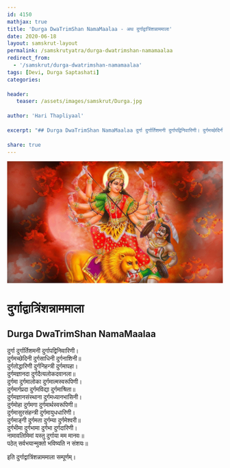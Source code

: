 ```yaml
---
id: 4150    
mathjax: true    
title: 'Durga DwaTrimShan NamaMaalaa - अथ दुर्गाद्वात्रिंशन्नाममाला'    
date: 2020-06-18    
layout: samskrut-layout 
permalink: /samskrutyatra/durga-dwatrimshan-namamaalaa
redirect_from: 
  - '/samskrut/durga-dwatrimshan-namamaalaa'
tags: [Devi, Durga Saptashati]    
categories:    
    
header:    
   teaser: /assets/images/samskrut/Durga.jpg    
    
author: 'Hari Thapliyaal'    
    
excerpt: "## Durga DwaTrimShan NamaMaalaa दुर्गा दुर्गार्तिशमनी दुर्गापद्विनिवारिणी। दुर्गमच्छेदिनी दुर्गसाधिनी दुर्गनाशिनी॥ दुर्गतोद्धारिणी दुर्गनिहन्त्री दुर्गमापहा। दुर्गमज्ञानदा दुर्गदैत्यलोकदवानला॥ दुर्गमा दुर्गमालोका दुर्गमात्मस्वरूपिणी। दुर्गमार्गप्रदा दुर्गमविद्या दुर्गमाश्रिता॥ दुर्गमज्ञानसंस्थाना दुर्गमध्यानभासिनी। दुर्गमोहा दुर्गमगा दुर्गमार्थस्वरूपिणी॥ दुर्गमासुरसंहन्त्री दुर्गमायुधधारिणी। दुर्गमाङ्गी दुर्गमता दुर्गम्या दुर्गमेश्‍वरी॥ दुर्गभीमा दुर्गभामा दुर्गभा दुर्गदारिणी। नामावलिमिमां यस्तु दुर्गाया मम"
    
share: true    
---
```

![](/assets/images/samskrut/Durga.jpg)    
    
# दुर्गाद्वात्रिंशन्नाममाला    
## Durga DwaTrimShan NamaMaalaa    
    
दुर्गा दुर्गार्तिशमनी दुर्गापद्विनिवारिणी।    
दुर्गमच्छेदिनी दुर्गसाधिनी दुर्गनाशिनी॥    
दुर्गतोद्धारिणी दुर्गनिहन्त्री दुर्गमापहा।    
दुर्गमज्ञानदा दुर्गदैत्यलोकदवानला॥    
दुर्गमा दुर्गमालोका दुर्गमात्मस्वरूपिणी।    
दुर्गमार्गप्रदा दुर्गमविद्या दुर्गमाश्रिता॥    
दुर्गमज्ञानसंस्थाना दुर्गमध्यानभासिनी।    
दुर्गमोहा दुर्गमगा दुर्गमार्थस्वरूपिणी॥    
दुर्गमासुरसंहन्त्री दुर्गमायुधधारिणी।    
दुर्गमाङ्गी दुर्गमता दुर्गम्या दुर्गमेश्‍वरी॥    
दुर्गभीमा दुर्गभामा दुर्गभा दुर्गदारिणी।    
नामावलिमिमां यस्तु दुर्गाया मम मानवः॥    
पठेत् सर्वभयान्मुक्तो भविष्यति न संशयः॥    
    
इति दुर्गाद्वात्रिंशन्नाममाला सम्पूर्णम्।    
